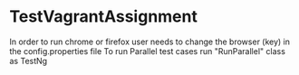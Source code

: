 # TestVagrantAssignment
In order to run chrome or firefox user needs to change the browser (key) in the config.properties file
To run Parallel test cases run "RunParallel" class as TestNg
